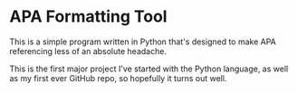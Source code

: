 # APA Formatting Tool

This is a simple program written in Python that's designed to make APA referencing less of an absolute headache.

This is the first major project I've started with the Python language, as well as my first ever GitHub repo, so hopefully it turns out well.
